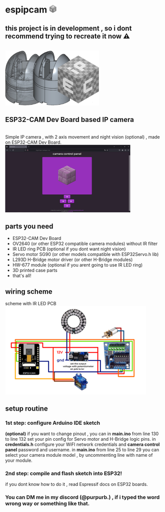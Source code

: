 # espipcam <img src="res/eipc_logo.png" width="25"/>
 ## this project is in development , so i dont recommend trying to recreate it now ⚠
 <br> <img src="res/header.png" alt="drawing" width="300"/>
 ## ESP32-CAM Dev Board based IP camera
 <br> Simple IP camera , with 2 axis movement and night vision (optional) , made on ESP32-CAM Dev Board.
 <br> <img src="res/screenshot.png" alt="screenshot" width="400"/>
 ## parts you need
  - ESP32-CAM Dev Board
  - OV2640 (or other ESP32 compatible camera modules) without IR filter
  - IR LED ring PCB (optional if you dont want night vision)
  - Servo motor SG90 (or other models compatible with ESP32Servo.h lib)
  - L293D H-Bridge motor driver (or other H-Bridge modules)
  - HW-677 module (optional if you arent going to use IR LED ring)
  - 3D printed case parts
  - that's all!
## wiring scheme
scheme with IR LED PCB
<br> <img src="res/schematic.png" width="450"/>
## setup routine
 ### 1st step: configure Arduino IDE sketch
   **(optional)** if you want to change pinout , you can in **main.ino** from line 130 to line 132 set your pin config for Servo motor and H-Bridge logic pins.
   in **credentials.h** configure your WiFI network credentials and __camera control panel__ password and username.
   in **main.ino** from line 25 to line 29 you can select your camera module model , by uncommenting line with name of your module. 
 ### 2nd step: compile and flash sketch into ESP32!
   if you dont know how to do it , read Espressif docs on ESP32 boards.

### You can DM me in my discord (@purpurb.) , if i typed the word wrong way or something like that.   
